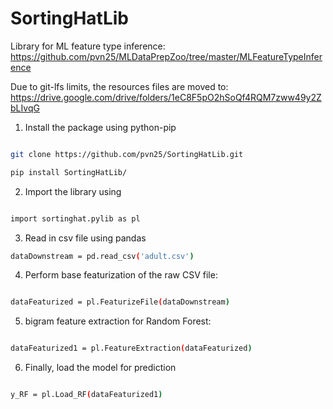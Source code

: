 # SortingHatLib

Library for ML feature type inference: https://github.com/pvn25/MLDataPrepZoo/tree/master/MLFeatureTypeInference

Due to git-lfs limits, the resources files are moved to: https://drive.google.com/drive/folders/1eC8F5pO2hSoQf4RQM7zww49y2ZbLIvqG

1. Install the package using python-pip

```bash

git clone https://github.com/pvn25/SortingHatLib.git

pip install SortingHatLib/
```
2. Import the library using 

```bash

import sortinghat.pylib as pl

```
3. Read in csv file using pandas


```bash
dataDownstream = pd.read_csv('adult.csv')

```

4. Perform base featurization of the raw CSV file:

```bash

dataFeaturized = pl.FeaturizeFile(dataDownstream)

```

5. bigram feature extraction for Random Forest:

```bash

dataFeaturized1 = pl.FeatureExtraction(dataFeaturized)

```

6. Finally, load the model for prediction

```bash

y_RF = pl.Load_RF(dataFeaturized1)

```



